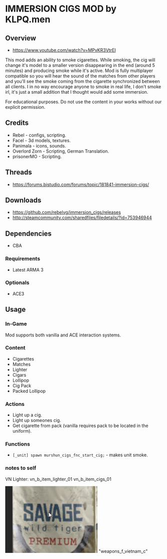 # IMMERSION CIGS MOD by KLPQ.men

## Overview
- https://www.youtube.com/watch?v=MPvKR3VtrEI

This mod adds an ability to smoke cigarettes.
While smoking, the cig will change it's model to a smaller version disappearing in the end (around 5 minutes) and producing smoke while it's active.
Mod is fully multiplayer compatible so you will hear the sound of the matches from other players and you'll see the smoke coming from the cigarette synchronized between all clients.
I in no way encourage anyone to smoke in real life, I don't smoke irl, it's just a small addition that I thought would add some immersion.

For educational purposes. Do not use the content in your works without our explicit permission.

## Credits
- Rebel - configs, scripting.
- Facel - 3d models, textures.
- Panimala - icons, sounds.
- Overlord Zorn - Scripting, German Translation.
- prisonerMO - Scripting.

## Threads
- https://forums.bistudio.com/forums/topic/181841-immersion-cigs/

## Downloads
- https://github.com/rebelvg/immersion_cigs/releases
- http://steamcommunity.com/sharedfiles/filedetails/?id=753946944

## Dependencies
- CBA

### Requirements
- Latest ARMA 3

### Optionals
- ACE3

## Usage

### In-Game
Mod supports both vanilla and ACE interaction systems.

### Content
- Cigarettes
- Matches
- Lighter
- Cigars
- Lollipop
- Cig Pack
- Packed Lollipop

### Actions
- Light up a cig.
- Light up someones cig.
- Get cigarette from pack (vanilla requires pack to be located in the uniform).

### Functions
- ```[_unit] spawn murshun_cigs_fnc_start_cig;``` - makes unit smoke.


### notes to self
VN Lighter: vn_b_item_lighter_01
vn_b_item_cigs_01

![alt text](image.png)
"weapons_f_vietnam_c"